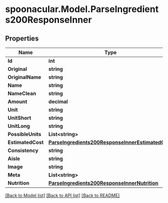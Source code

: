 # spoonacular.Model.ParseIngredients200ResponseInner

## Properties

Name | Type | Description | Notes
------------ | ------------- | ------------- | -------------
**Id** | **int** |  | 
**Original** | **string** |  | 
**OriginalName** | **string** |  | 
**Name** | **string** |  | 
**NameClean** | **string** |  | 
**Amount** | **decimal** |  | 
**Unit** | **string** |  | 
**UnitShort** | **string** |  | 
**UnitLong** | **string** |  | 
**PossibleUnits** | **List&lt;string&gt;** |  | 
**EstimatedCost** | [**ParseIngredients200ResponseInnerEstimatedCost**](ParseIngredients200ResponseInnerEstimatedCost.md) |  | 
**Consistency** | **string** |  | 
**Aisle** | **string** |  | 
**Image** | **string** |  | 
**Meta** | **List&lt;string&gt;** |  | 
**Nutrition** | [**ParseIngredients200ResponseInnerNutrition**](ParseIngredients200ResponseInnerNutrition.md) |  | 

[[Back to Model list]](../README.md#documentation-for-models) [[Back to API list]](../README.md#documentation-for-api-endpoints) [[Back to README]](../README.md)

